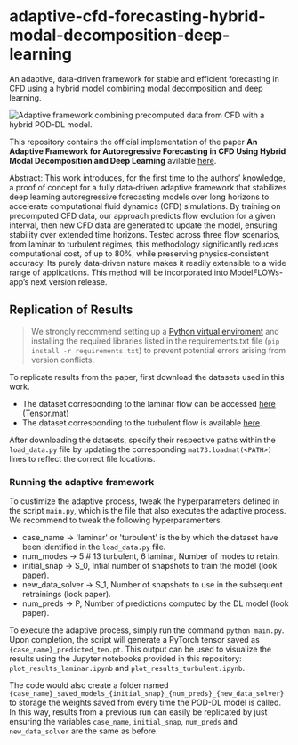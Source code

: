 # adaptive-cfd-forecasting-hybrid-modal-decomposition-deep-learning
An adaptive, data-driven framework for stable and efficient forecasting in CFD using a hybrid model combining modal decomposition and deep learning.

![Adaptive framework combining precomputed data from CFD with a hybrid POD-DL model.](https://github.com/user-attachments/assets/302acc9d-087a-4299-a066-3396aeaa5912)

This repository contains the official implementation of the paper **An Adaptive Framework for Autoregressive Forecasting in CFD Using Hybrid Modal Decomposition and Deep Learning** avilable [here](https://doi.org/10.48550/arXiv.2505.01531).

Abstract:
This work introduces, for the first time to the authors’ knowledge, a proof of concept for a fully data‑driven adaptive framework that stabilizes deep learning autoregressive forecasting models over long horizons to accelerate computational fluid dynamics (CFD) simulations. By training on precomputed CFD data, our approach predicts flow evolution for a given interval, then new CFD data are generated to update the model, ensuring stability over extended time horizons. Tested across three flow scenarios, from laminar to turbulent regimes, this methodology significantly reduces computational cost, of up to $80\%$, while preserving physics‐consistent accuracy. Its purely data‑driven nature makes it readily extensible to a wide range of applications. This method will be incorporated into ModelFLOWs-app’s next version release.

## Replication of Results
> We strongly recommend setting up a [Python virtual enviroment](https://www.freecodecamp.org/news/how-to-setup-virtual-environments-in-python/) and installing the required libraries listed in the requirements.txt file (`pip install -r requirements.txt`) to prevent potential errors arising from version conflicts.

To replicate results from the paper, first download the datasets used in this work.
* The dataset corresponding to the laminar flow can be accessed [here](https://drive.google.com/drive/folders/1_MkWVuWWoE3hGKPT0FbCba234KJ06kQo) (Tensor.mat)
* The dataset corresponding to the turbulent flow is available [here](https://github.com/mendezVKI/MODULO/tree/master/download_all_data_exercises).

After downloading the datasets, specify their respective paths within the `load_data.py` file by updating the corresponding `mat73.loadmat(<PATH>)` lines to reflect the correct file locations.

### Running the adaptive framework
To custimize the adaptive process, tweak the hyperparameters defined in the script `main.py`, which is the file that also executes the adaptive process. We recommend to tweak the following hyperparamenters.
* case_name        -> 'laminar' or 'turbulent' is the by which the dataset have been identified in the `load_data.py` file.
* num_modes        -> 5 # 13 turbulent, 6 laminar, Number of modes to retain.
* initial_snap     -> S_0, Intial number of snapshots to train the model (look paper).
* new_data_solver  -> S_1, Number of snapshots to use in the subsequent retrainings (look paper).
* num_preds        -> P, Number of predictions computed by the DL model (look paper).

To execute the adaptive process, simply run the command `python main.py`. Upon completion, the script will generate a PyTorch tensor saved as `{case_name}_predicted_ten.pt`. This output can be used to visualize the results using the Jupyter notebooks provided in this repository: `plot_results_laminar.ipynb` and `plot_results_turbulent.ipynb`.

The code would also create a folder named `{case_name}_saved_models_{initial_snap}_{num_preds}_{new_data_solver}` to storage the weights saved from every time the POD-DL model is called. In this way, results from a previous run can easily be replicated by just ensuring the variables `case_name`, `initial_snap`, `num_preds` and `new_data_solver` are the same as before.
